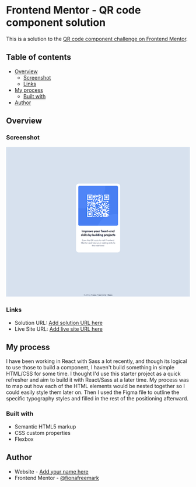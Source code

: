 # Frontend Mentor - QR code component solution

This is a solution to the [QR code component challenge on Frontend Mentor](https://www.frontendmentor.io/challenges/qr-code-component-iux_sIO_H). 

## Table of contents

- [Overview](#overview)
  - [Screenshot](#screenshot)
  - [Links](#links)
- [My process](#my-process)
  - [Built with](#built-with)
- [Author](#author)

## Overview

### Screenshot

![](./images/qr-code-solution-screenshot.png)

### Links

- Solution URL: [Add solution URL here](https://your-solution-url.com)
- Live Site URL: [Add live site URL here](https://ff-fem-qr-code.netlify.app/m)

## My process
I have been working in React with Sass a lot recently, and though its logical to use those to build a component, I haven't build something in simple HTML/CSS for some time. I thought I'd use this starter project as a quick refresher and aim to build it with React/Sass at a later time. 
My process was to map out how each of the HTML elements would be nested together so I could easily style them later on. Then I used the Figma file to outline the specific typography styles and filled in the rest of the positioning afterward.
### Built with

- Semantic HTML5 markup
- CSS custom properties
- Flexbox


## Author

- Website - [Add your name here](https://freemark.dev)
- Frontend Mentor - [@fionafreemark](https://www.frontendmentor.io/profile/fionafreemark)
